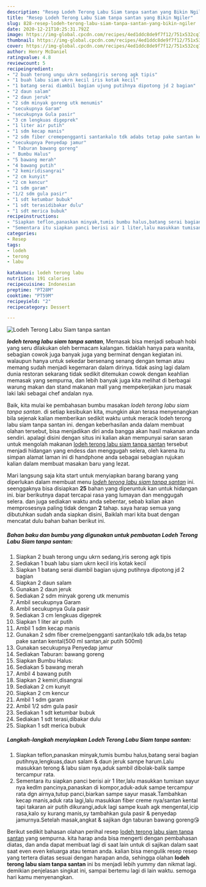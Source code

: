 ```yaml
---
description: "Resep Lodeh Terong Labu Siam tanpa santan yang Bikin Ngiler"
title: "Resep Lodeh Terong Labu Siam tanpa santan yang Bikin Ngiler"
slug: 828-resep-lodeh-terong-labu-siam-tanpa-santan-yang-bikin-ngiler
date: 2020-12-21T10:25:31.792Z
image: https://img-global.cpcdn.com/recipes/4ed1ddc8de9f7f12/751x532cq70/lodeh-terong-labu-siam-tanpa-santan-foto-resep-utama.jpg
thumbnail: https://img-global.cpcdn.com/recipes/4ed1ddc8de9f7f12/751x532cq70/lodeh-terong-labu-siam-tanpa-santan-foto-resep-utama.jpg
cover: https://img-global.cpcdn.com/recipes/4ed1ddc8de9f7f12/751x532cq70/lodeh-terong-labu-siam-tanpa-santan-foto-resep-utama.jpg
author: Henry McDaniel
ratingvalue: 4.8
reviewcount: 5
recipeingredient:
- "2 buah terong ungu ukrn sedangiris serong agk tipis"
- "1 buah labu siam ukrn kecil iris kotak kecil"
- "1 batang serai diambil bagian ujung putihnya dipotong jd 2 bagian"
- "2 daun salam"
- "2 daun jeruk"
- "2 sdm minyak goreng utk menumis"
- "secukupnya Garam"
- "secukupnya Gula pasir"
- "3 cm lengkuas digeprek"
- "1 liter air putih"
- "1 sdm kecap manis"
- "2 sdm fiber cremepengganti santankalo tdk adabs tetap pake santan kental500 ml santanair putih 500ml"
- "secukupnya Penyedap jamur"
- " Taburan bawang goreng"
- " Bumbu Halus"
- "5 bawang merah"
- "4 bawang putih"
- "2 kemiridisangrai"
- "2 cm kunyit"
- "2 cm kencur"
- "1 sdm garam"
- "1/2 sdm gula pasir"
- "1 sdt ketumbar bubuk"
- "1 sdt terasidibakar dulu"
- "1 sdt merica bubuk"
recipeinstructions:
- "Siapkan teflon,panaskan minyak,tumis bumbu halus,batang serai bagian putihnya,lengkuas,daun salam &amp; daun jeruk sampe harum.Lalu masukkan terong &amp; labu siam nya,aduk sambil dibolak-balik sampe tercampur rata."
- "Sementara itu siapkan panci berisi air 1 liter,lalu masukkan tumisan sayur nya kedlm pancinya,panaskan di kompor,aduk-aduk sampe tercampur rata dgn airnya,tutup panci,biarkan sampe sayur masak.Tambahkan kecap manis,aduk rata lagi,lalu masukkan fiber creme nya/santan kental tapi takaran air putih dikurangi,aduk lagi sampe kuah agk mengental,icip rasa,kalo sy kurang manis,sy tambahkan gula pasir &amp; penyedap jamurnya.Setelah masak,angkat &amp; sajikan dgn taburan bawang goreng😘"
categories:
- Resep
tags:
- lodeh
- terong
- labu

katakunci: lodeh terong labu 
nutrition: 191 calories
recipecuisine: Indonesian
preptime: "PT28M"
cooktime: "PT59M"
recipeyield: "2"
recipecategory: Dessert

---
```



![Lodeh Terong Labu Siam tanpa santan](https://img-global.cpcdn.com/recipes/4ed1ddc8de9f7f12/751x532cq70/lodeh-terong-labu-siam-tanpa-santan-foto-resep-utama.jpg)

<b><i>lodeh terong labu siam tanpa santan</i></b>, Memasak bisa menjadi sebuah hobi yang seru dilakukan oleh bermacam kalangan. tidaklah hanya para wanita, sebagian cowok juga banyak juga yang berminat dengan kegiatan ini. walaupun hanya untuk sekedar bersenang senang dengan teman atau memang sudah menjadi kegemaran dalam dirinya. tidak asing lagi dalam dunia restoran sekarang tidak sedikit ditemukan cowok dengan keahlian memasak yang sempurna, dan lebih banyak juga kita melihat di berbagai warung makan dan stand makanan mall yang mempekerjakan juru masak laki laki sebagai chef andalan nya.



Baik, kita mulai ke pembahasan bumbu masakan <i>lodeh terong labu siam tanpa santan</i>. di setiap kesibukan kita, mungkin akan terasa menyenangkan bila sejenak kalian memberikan sedikit waktu untuk meracik lodeh terong labu siam tanpa santan ini. dengan keberhasilan anda dalam membuat olahan tersebut, bisa menjadikan diri anda bangga akan hasil makanan anda sendiri. apalagi disini dengan situs ini kalian akan mempunyai saran saran untuk mengolah makanan <u>lodeh terong labu siam tanpa santan</u> tersebut menjadi hidangan yang endess dan menggugah selera, oleh karena itu simpan alamat laman ini di handphone anda sebagai sebagian rujukan kalian dalam membuat masakan baru yang lezat.


Mari langsung saja kita start untuk menyiapkan barang barang yang diperlukan dalam membuat menu <u><i>lodeh terong labu siam tanpa santan</i></u> ini. seenggaknya bisa disiapkan <b>25</b> bahan yang diperuntuk kan untuk hidangan ini. biar berikutnya dapat tercapai rasa yang lumayan dan menggugah selera. dan juga sediakan waktu anda sebentar, sebab kalian akan memprosesnya paling tidak dengan <b>2</b> tahap. saya harap semua yang dibutuhkan sudah anda siapkan disini, Baiklah mari kita buat dengan mencatat dulu bahan bahan berikut ini.

<!--inarticleads1-->

##### Bahan baku dan bumbu yang digunakan untuk pembuatan Lodeh Terong Labu Siam tanpa santan:

1. Siapkan 2 buah terong ungu ukrn sedang,iris serong agk tipis
1. Sediakan 1 buah labu siam ukrn kecil iris kotak kecil
1. Siapkan 1 batang serai diambil bagian ujung putihnya dipotong jd 2 bagian
1. Siapkan 2 daun salam
1. Gunakan 2 daun jeruk
1. Sediakan 2 sdm minyak goreng utk menumis
1. Ambil secukupnya Garam
1. Ambil secukupnya Gula pasir
1. Sediakan 3 cm lengkuas digeprek
1. Siapkan 1 liter air putih
1. Ambil 1 sdm kecap manis
1. Gunakan 2 sdm fiber creme(pengganti santan)kalo tdk ada,bs tetap pake santan kental(500 ml santan,air putih 500ml)
1. Gunakan secukupnya Penyedap jamur
1. Sediakan  Taburan: bawang goreng
1. Siapkan  Bumbu Halus:
1. Sediakan 5 bawang merah
1. Ambil 4 bawang putih
1. Siapkan 2 kemiri,disangrai
1. Sediakan 2 cm kunyit
1. Siapkan 2 cm kencur
1. Ambil 1 sdm garam
1. Ambil 1/2 sdm gula pasir
1. Sediakan 1 sdt ketumbar bubuk
1. Sediakan 1 sdt terasi,dibakar dulu
1. Siapkan 1 sdt merica bubuk




<!--inarticleads2-->

##### Langkah-langkah menyiapkan Lodeh Terong Labu Siam tanpa santan:

1. Siapkan teflon,panaskan minyak,tumis bumbu halus,batang serai bagian putihnya,lengkuas,daun salam &amp; daun jeruk sampe harum.Lalu masukkan terong &amp; labu siam nya,aduk sambil dibolak-balik sampe tercampur rata.
1. Sementara itu siapkan panci berisi air 1 liter,lalu masukkan tumisan sayur nya kedlm pancinya,panaskan di kompor,aduk-aduk sampe tercampur rata dgn airnya,tutup panci,biarkan sampe sayur masak.Tambahkan kecap manis,aduk rata lagi,lalu masukkan fiber creme nya/santan kental tapi takaran air putih dikurangi,aduk lagi sampe kuah agk mengental,icip rasa,kalo sy kurang manis,sy tambahkan gula pasir &amp; penyedap jamurnya.Setelah masak,angkat &amp; sajikan dgn taburan bawang goreng😘




Berikut sedikit bahasan olahan perihal resep <u>lodeh terong labu siam tanpa santan</u> yang sempurna. kita harap anda bisa mengerti dengan pembahasan diatas, dan anda dapat membuat lagi di saat lain untuk di sajikan dalam saat saat even even keluarga atau teman anda. kalian bisa mengulik resep resep yang tertera diatas sesuai dengan harapan anda, sehingga olahan <b>lodeh terong labu siam tanpa santan</b> ini bs menjadi lebih yummy dan nikmat lagi. demikian penjelasan singkat ini, sampai bertemu lagi di lain waktu. semoga hari kamu menyenangkan.
